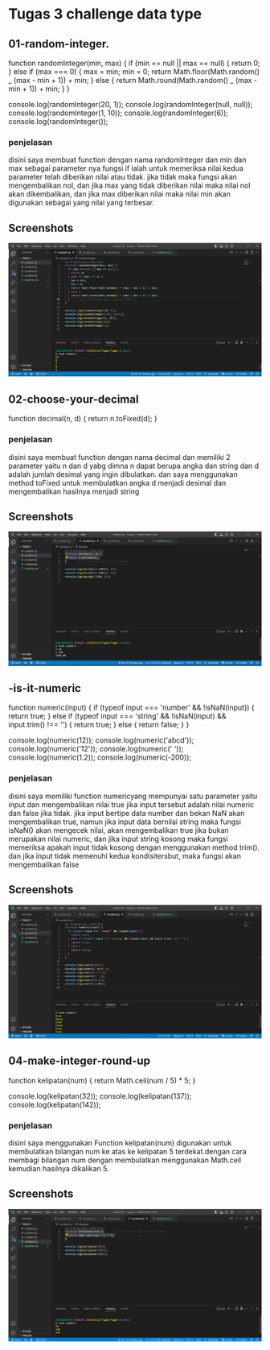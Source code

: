 # Tugas 3 challenge data type

## 01-random-integer.

function randomInteger(min, max) {
if (min == null || max == null) {
return 0;
} else if (max === 0) {
max = min;
min = 0;
return Math.floor(Math.random() _ (max - min + 1)) + min;
} else {
return Math.round(Math.random() _ (max - min + 1)) + min;
}
}

console.log(randomInteger(20, 1));
console.log(randomInteger(null, null));
console.log(randomInteger(1, 10));
console.log(randomInteger(6));
console.log(randomInteger());

### penjelasan

disini saya membuat function dengan nama randomInteger dan min dan max sebagai parameter nya
fungsi if ialah untuk memeriksa nilai kedua parameter telah diberikan nilai atau tidak. jika tidak maka fungsi akan mengembalikan nol, dan jika max yang tidak diberikan nilai maka nilai nol akan dikembalikan, dan jika max diberikan nilai maka nilai min akan digunakan sebagai yang nilai yang terbesar.

## Screenshots

![App Screenshot](<./img/Screenshot%20(1).png>)

## 02-choose-your-decimal

function decimal(n, d) {
return n.toFixed(d);
}

### penjelasan

disini saya membuat function dengan nama decimal dan memiliki 2 parameter yaitu n dan d yabg dimna n dapat berupa angka dan string dan d adalah jumlah desimal yang ingin dibulatkan.
dan saya menggunakan method toFixed untuk membulatkan angka d menjadi desimal dan mengembalikan hasilnya menjadi string

## Screenshots

![App Screenshot](</img/Screenshot%20(2).png>)

## -is-it-numeric

function numeric(input) {
if (typeof input === 'number' && !isNaN(input)) {
return true;
} else if (typeof input === 'string' && !isNaN(input) && input.trim() !== '') {
return true;
} else {
return false;
}
}

console.log(numeric(12));
console.log(numeric('abcd'));
console.log(numeric('12'));
console.log(numeric(' '));
console.log(numeric(1.2));
console.log(numeric(-200));

### penjelasan

disini saya memiliki function numericyang mempunyai satu parameter yaitu input dan mengembalikan nilai true jika input tersebut adalah nilai numeric dan false jika tidak.
jika input bertipe data number dan bekan NaN akan mengembalikan true, namun jika input data bernilai string maka fungsi isNaN() akan mengecek nilai, akan mengembalikan true jika bukan merupakan nilai numeric, dan jika input string kosong maka fungsi memeriksa apakah input tidak kosong dengan menggunakan method trim().
dan jika input tidak memenuhi kedua kondisitersbut, maka fungsi akan mengembalikan false

## Screenshots

![App Screenshot](</img/Screenshot%20(3).png>)

## 04-make-integer-round-up

function kelipatan(num) {
return Math.ceil(num / 5) \* 5;
}

console.log(kelipatan(32));
console.log(kelipatan(137));
console.log(kelipatan(142));

### penjelasan

disini saya menggunakan Function kelipatan(num) digunakan untuk membulatkan bilangan num ke atas ke kelipatan 5 terdekat.dengan cara membagi bilangan num dengan membulatkan menggunakan Math.ceil kemudian hasilnya dikalikan 5.

## Screenshots

![App Screenshot](</img/Screenshot%20(4).png>)

